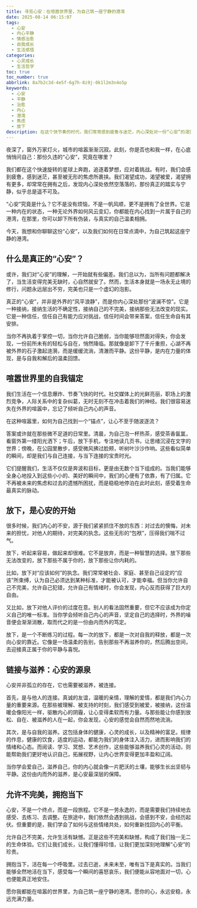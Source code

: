 ```yaml
---
title: 寻觅心安：在喧嚣世界里，为自己筑一座宁静的港湾
date: 2025-08-14 06:15:07
tags:
  - 心安
  - 内心平静
  - 情感治愈
  - 自我成长
  - 生活感悟
categories:
  - 心灵成长
  - 生活哲学
toc: true
toc_number: true
abbrlink: 8a7b2c3d-4e5f-6g7h-8i9j-0k1l2m3n4o5p
keywords:
  - 心安
  - 平静
  - 治愈
  - 内心
  - 港湾
  - 焦虑
  - 放下
description: 在这个快节奏的时代，我们常常感到疲惫与迷茫，内心深处对一份“心安”的渴望从未停止。这篇文章将带你一同探索，如何在喧嚣中为自己寻觅一份真正的宁静，学会与自己和解，与世界温柔相待，最终抵达那份属于自己的，温暖而坚实的心安。
---
```


夜深了，窗外万家灯火，城市的喧嚣渐渐沉寂。此刻，你是否也和我一样，在心底悄悄问自己：那份久违的“心安”，究竟在哪里？

我们都在这个快速旋转的星球上奔跑，追逐着梦想，应对着挑战。有时，我们会感到疲惫，感到迷茫，甚至被无形的焦虑所裹挟。我们渴望成功，渴望被爱，渴望拥有更多，却常常在拥有之后，发现内心深处依然空落落的，那份真正的踏实与宁静，似乎总是遥不可及。

“心安”究竟是什么？它不是没有烦恼，不是一帆风顺，更不是拥有了全世界。它是一种内在的状态，一种无论外界如何风云变幻，你都能在内心找到一片属于自己的港湾，在那里，你可以卸下所有伪装，与真实的自己温柔相拥。

今天，我想和你聊聊这份“心安”，以及我们如何在日常点滴中，为自己筑起这座宁静的港湾。

## 什么是真正的“心安”？

或许，我们对“心安”的理解，一开始就有些偏差。我们总以为，当所有问题都解决了，当生活变得完美无缺时，心自然就安了。然而，生活本身就是一场永无止境的修行，问题永远层出不穷，完美也只是一个虚幻的泡影。

真正的“心安”，并非是外界的“风平浪静”，而是你内心深处那份“波澜不惊”。它是一种接纳，接纳生活的不确定性，接纳自己的不完美，接纳那些无法改变的现实。它是一种信任，信任自己有能力应对挑战，信任时间会带来答案，信任生命自有其安排。

当你不再执着于掌控一切，当你允许自己脆弱，当你能够坦然面对得失，你会发现，一份前所未有的轻松与自在，悄然降临。那就像是卸下了千斤重担，心湖不再被外界的石子激起涟漪，而是缓缓流淌，清澈而平静。这份平静，是内在力量的体现，是与自我和解后的温柔回馈。

## 喧嚣世界里的自我锚定

我们生活在一个信息爆炸、节奏飞快的时代。社交媒体上的光鲜亮丽，职场上的激烈竞争，人际关系中的复杂纠葛，无时无刻不在冲击着我们的神经。我们很容易迷失在外界的喧嚣中，忘记了倾听自己内心的声音。

在这种喧嚣里，如何为自己找到一个“锚点”，让心不至于随波逐流？

答案或许就在那些微不足道的日常里。清晨，为自己泡一杯热茶，感受茶香氤氲，看窗外第一缕阳光洒下；午后，放下手机，专注地读几页书，让思绪沉浸在文字的世界；傍晚，在公园里散步，感受微风拂过脸颊，听树叶沙沙作响。这些看似简单的瞬间，却是我们与自己连接，与当下连接的宝贵时光。

它们提醒我们，生活不仅仅是奔波和目标，更是由无数个当下组成的。当我们能够全身心地投入到这些小小的、美好的瞬间中，我们的心便有了依靠，有了归属。它不再被未来的焦虑和过去的遗憾所困扰，而是稳稳地停泊在此时此刻，感受着生命最真实的脉动。

## 放下，是心安的开始

很多时候，我们内心的不安，源于我们紧紧抓住不放的东西：对过去的懊悔，对未来的担忧，对他人的期待，对完美的执念。这些无形的“包袱”，压得我们喘不过气。

放下，听起来容易，做起来却很难。它不是放弃，而是一种智慧的选择。放下那些无法改变的，放下那些不属于你的，放下那些让你内耗的。

比如，放下对“应该如何”的执念。我们常常被社会、家庭、甚至自己设定的“应该”所束缚，认为自己必须达到某种标准，才能被认可，才能幸福。但当你允许自己不完美，允许自己犯错，允许自己有情绪时，你会发现，内心反而获得了巨大的自由。

又比如，放下对他人评价的过度在意。别人的看法固然重要，但它不应该成为你定义自己的唯一标准。当你学会倾听自己内心的声音，坚定自己的选择时，外界的噪音便会渐渐消散，取而代之的是一份由内而外的笃定。

放下，是一个不断练习的过程。每一次的放下，都是一次对自我的释放，都是一次向心安的靠近。它像是一场温柔的告别，告别那些不再滋养你的，然后腾出空间，去迎接真正属于你的平静与喜悦。

## 链接与滋养：心安的源泉

心安并非孤立的存在，它也需要被滋养，被连接。

首先，是与他人的连接。真诚的友谊，温暖的亲情，理解的爱情，都是我们内心力量的重要来源。在那些被理解、被支持的时刻，我们感受到被爱，被接纳，这份温暖会像阳光一样，驱散内心的阴霾，让心变得柔软而有力量。与那些能让你感到放松、自在、被滋养的人在一起，你会发现，心安的感觉会自然而然地流淌。

其次，是与自我的滋养。这包括身体的健康，心灵的成长，以及精神的富足。规律的作息，健康的饮食，适度的运动，都能为我们的身体注入活力，进而影响我们的情绪和心态。而阅读、学习、冥想、艺术创作，这些能够滋养我们心灵的活动，则能帮助我们更好地认识自己，拓展视野，让内心世界变得更加丰盈和辽阔。

当你学会爱自己，滋养自己，你的内心就会像一片肥沃的土壤，能够生长出坚韧与平静。这份由内而外的滋养，是心安最深层的保障。

## 允许不完美，拥抱当下

心安，不是一个终点，而是一段旅程。它不是一劳永逸的，而是需要我们持续地去感受、去练习、去调整。在旅途中，我们依然会遇到挑战，会感到不安，会经历起伏。但重要的是，我们学会了如何与这些情绪共处，如何重新找回内心的平衡。

允许自己不完美，允许生活有缺憾。正是这些不完美和缺憾，构成了我们独一无二的生命体验。它们让我们成长，让我们懂得珍惜，让我们更加深刻地理解“心安”的珍贵。

拥抱当下，活在每一个呼吸里。过去已逝，未来未至，唯有当下是真实的。当我们能够全然地活在当下，感受每一个瞬间的喜怒哀乐，我们便能从容地面对一切，心也便能真正地安住。

愿你我都能在喧嚣的世界里，为自己筑一座宁静的港湾。愿你的心，永远安稳，永远充满力量。